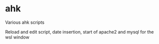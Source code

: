 # ahk

Various ahk scripts

Reload and edit script, date insertion, start of apache2 and mysql for the wsl window
